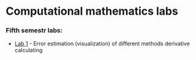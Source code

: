 # Computational mathematics labs

### Fifth semestr labs:

* [Lab 1](https://github.com/pavel-collab/comp-math/blob/main/lab01/lab01.ipynb) - Error estimation (visualization) of different methods derivative calculating
